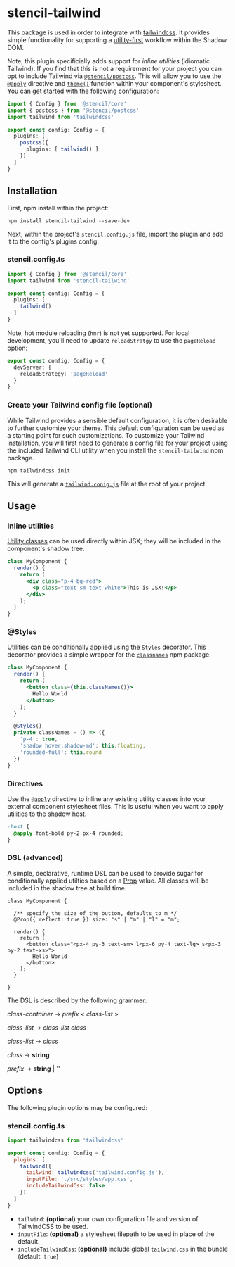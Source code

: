# stencil-tailwind

This package is used in order to integrate with [tailwindcss](https://tailwindcss.com/docs/installation/). It provides
simple functionality for supporting a [utility-first](https://tailwindcss.com/docs/utility-first) workflow within the Shadow DOM.

Note, this plugin specificially adds support for _inline utilities_ (idiomatic Tailwind). If you find that this is not a
requirement for your project you can opt to include Tailwind via [`@stencil/postcss`](https://github.com/ionic-team/stencil-postcss). This will allow you to use the
[`@apply`](https://tailwindcss.com/docs/functions-and-directives/#apply) directive and [`theme()`](https://tailwindcss.com/docs/functions-and-directives/#theme) function within your component's stylesheet. You can get started with the following configuration:

```ts
import { Config } from '@stencil/core'
import { postcss } from '@stencil/postcss'
import tailwind from 'tailwindcss'

export const config: Config = {
  plugins: [
    postcss({
      plugins: [ tailwind() ]
    })
  ]
}
```

## Installation

First, npm install within the project:

`npm install stencil-tailwind --save-dev`

Next, within the project's `stencil.config.js` file, import the plugin and add it to the config's plugins config:

### stencil.config.ts

```ts
import { Config } from '@stencil/core'
import tailwind from 'stencil-tailwind'

export const config: Config = {
  plugins: [
    tailwind()
  ]
}
```

Note, hot module reloading (`hmr`) is not yet supported. For local development, you'll need to update `reloadStratgy` to use the `pageReload` option:

```ts
export const config: Config = {
  devServer: {
    reloadStrategy: 'pageReload'
  }
}
```

### Create your Tailwind config file (optional)

While Tailwind provides a sensible default configuration, it is often desirable to further customize your theme. This default configuration can be used as a starting point for such customizations. To customize your Tailwind installation, you will first need to generate a config file for your project using the included Tailwind CLI utility when you install the `stencil-tailwind` npm package.

`npm tailwindcss init`

This will generate a [`tailwind.conig.js`](https://tailwindcss.com/docs/configuration) file at the root of your project.

## Usage

### Inline utilities

[Utility classes](https://tailwindcss.com/docs/utility-first) can be used directly within JSX; they will be included in the component's shadow tree.

```jsx
class MyComponent {
  render() {
    return (
      <div class="p-4 bg-red">
        <p class="text-sm text-white">This is JSX!</p>
      </div>
    );
  }
}
```

### @Styles

Utilities can be conditionally applied using the `Styles` decorator. This decorator provides a simple wrapper for the
[`classnames`](https://www.npmjs.com/package/classnames) npm package.

```jsx
class MyComponent {
  render() {
    return (
      <button class={this.classNames()}>
        Hello World
      </button>
    );
  }

  @Styles()
  private classNames = () => ({
    'p-4': true,
    'shadow hover:shadow-md': this.floating,
    'rounded-full': this.round
  })
}
```

### Directives

Use the [`@apply`](https://tailwindcss.com/docs/functions-and-directives/#apply) directive to inline any existing utility classes into your external component stylesheet files. This is useful when you want to apply utilities to the shadow host.

```css
:host {
  @apply font-bold py-2 px-4 rounded;
}
```

### DSL (advanced)

A simple, declarative, runtime DSL can be used to provide sugar for conditionally applied utilties based on a
[Prop](https://stenciljs.com/docs/properties) value. All classes will be included in the shadow tree at build time.

```tsx
class MyComponent {

  /** specify the size of the button, defaults to m */
  @Prop({ reflect: true }) size: "s" | "m" | "l" = "m";

  render() {
    return (
      <button class="<px-4 py-3 text-sm> l<px-6 py-4 text-lg> s<px-3 py-2 text-xs>">
        Hello World
      </button>
    );
  }

}
```

The DSL is described by the following grammer:

*class-container* → *prefix* < *class-list* >

*class-list* → *class-list class*

*class-list* → *class*

*class* → **string**

*prefix* → **string** | ''

## Options

The following plugin options may be configured:

### stencil.config.ts

```js
import tailwindcss from 'tailwindcss'

export const config: Config = {
  plugins: [
    tailwind({
      tailwind: tailwindcss('tailwind.config.js'),
      inputFile: './src/styles/app.css',
      includeTailwindCss: false
    })
  ]
}
```

* `tailwind`: **(optional)** your own configuration file and version of TailwindCSS to be used.
* `inputFile`: **(optional)** a stylesheet filepath to be used in place of the default.
* `includeTailwindCss`: **(optional)** include global `tailwind.css` in the bundle (default: `true`)
